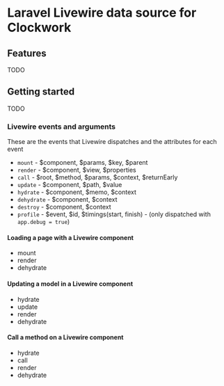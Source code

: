 # Laravel Livewire data source for Clockwork

## Features

TODO

## Getting started

TODO

### Livewire events and arguments

These are the events that Livewire dispatches and the attributes for each event

- `mount` - $component, $params, $key, $parent
- `render` - $component, $view, $properties
- `call` - $root, $method, $params, $context, $returnEarly
- `update` - $component, $path, $value
- `hydrate` - $component, $memo, $context
- `dehydrate` - $component, $context
- `destroy` - $component, $context
- `profile` - $event, $id, $timings(start, finish) - (only dispatched with `app.debug = true`)

#### Loading a page with a Livewire component
- mount
- render
- dehydrate

#### Updating a model in a Livewire component
- hydrate
- update
- render
- dehydrate

#### Call a method on a  Livewire component
- hydrate
- call
- render
- dehydrate
